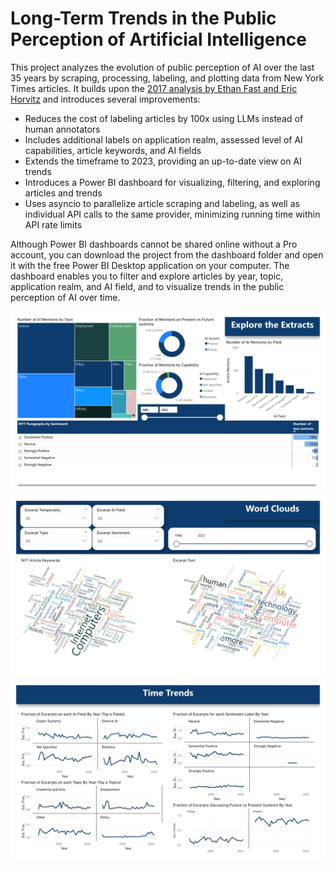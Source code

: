 # Long-Term Trends in the Public Perception of Artificial Intelligence

This project analyzes the evolution of public perception of AI over the last 35 years by scraping, processing, labeling, and plotting data from New York Times articles. It builds upon the [2017 analysis by Ethan Fast and Eric Horvitz](https://arxiv.org/abs/1609.04904) and introduces several improvements:

* Reduces the cost of labeling articles by 100x using LLMs instead of human annotators
* Includes additional labels on application realm, assessed level of AI capabilities, article keywords, and AI fields
* Extends the timeframe to 2023, providing an up-to-date view on AI trends
* Introduces a Power BI dashboard for visualizing, filtering, and exploring articles and trends
* Uses asyncio to parallelize article scraping and labeling, as well as individual API calls to the same provider, minimizing running time within API rate limits

Although Power BI dashboards cannot be shared online without a Pro account, you can download the project from the dashboard folder and open it with the free Power BI Desktop application on your computer. The dashboard enables you to filter and explore articles by year, topic, application realm, and AI field, and to visualize trends in the public perception of AI over time.

![Power BI Dashboard Page 1](media/dashboard-static_page-0001.jpg)
![Power BI Dashboard Page 2](media/dashboard-static_page-0002.jpg)
![Power BI Dashboard Page 3](media/dashboard-static_page-0003.jpg)